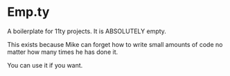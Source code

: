 # Emp.ty

A boilerplate for 11ty projects. It is ABSOLUTELY empty.

This exists because Mike can forget how to write small amounts of code no matter how many times he has done it.

You can use it if you want.
